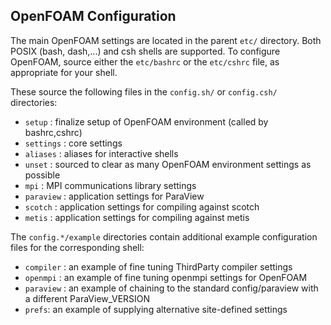OpenFOAM Configuration
----------------------

The main OpenFOAM settings are located in the parent `etc/` directory.
Both POSIX (bash, dash,...) and csh shells are supported.
To configure OpenFOAM, source either the `etc/bashrc` or the
`etc/cshrc` file, as appropriate for your shell.

These source the following files in the `config.sh/` or
`config.csh/` directories:

* `setup` : finalize setup of OpenFOAM environment (called by bashrc,cshrc)
* `settings` : core settings
* `aliases` : aliases for interactive shells
* `unset` : sourced to clear as many OpenFOAM environment settings as possible
* `mpi` : MPI communications library settings
* `paraview` : application settings for ParaView
* `scotch` : application settings for compiling against scotch
* `metis` : application settings for compiling against metis

The `config.*/example` directories contain additional example configuration
files for the corresponding shell:

* `compiler` : an example of fine tuning ThirdParty compiler settings
* `openmpi` : an example of fine tuning openmpi settings for OpenFOAM
* `paraview` : an example of chaining to the standard config/paraview
   with a different ParaView_VERSION
* `prefs`: an example of supplying alternative site-defined settings
